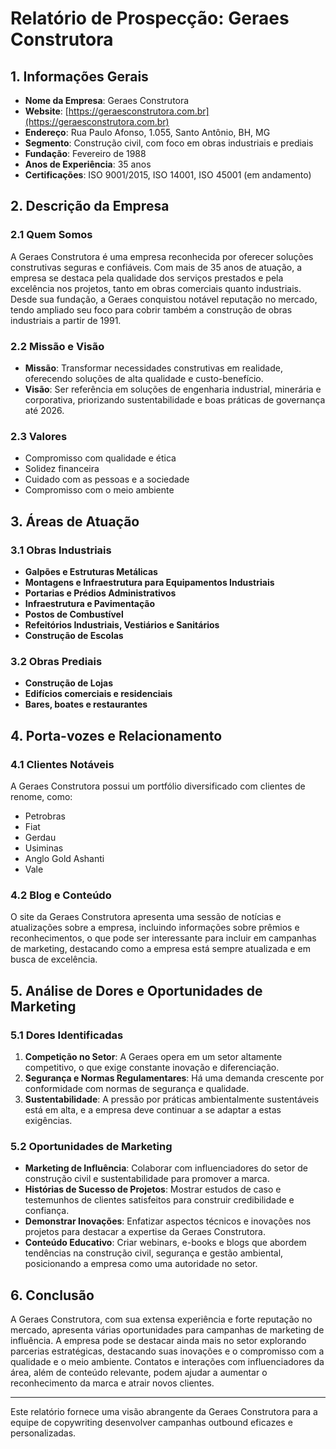 # Relatório de Prospecção: Geraes Construtora

## 1. Informações Gerais

- **Nome da Empresa**: Geraes Construtora
- **Website**: [https://geraesconstrutora.com.br](https://geraesconstrutora.com.br)
- **Endereço**: Rua Paulo Afonso, 1.055, Santo Antônio, BH, MG
- **Segmento**: Construção civil, com foco em obras industriais e prediais
- **Fundação**: Fevereiro de 1988
- **Anos de Experiência**: 35 anos
- **Certificações**: ISO 9001/2015, ISO 14001, ISO 45001 (em andamento)

## 2. Descrição da Empresa

### 2.1 Quem Somos
A Geraes Construtora é uma empresa reconhecida por oferecer soluções construtivas seguras e confiáveis. Com mais de 35 anos de atuação, a empresa se destaca pela qualidade dos serviços prestados e pela excelência nos projetos, tanto em obras comerciais quanto industriais. Desde sua fundação, a Geraes conquistou notável reputação no mercado, tendo ampliado seu foco para cobrir também a construção de obras industriais a partir de 1991.

### 2.2 Missão e Visão
- **Missão**: Transformar necessidades construtivas em realidade, oferecendo soluções de alta qualidade e custo-benefício.
- **Visão**: Ser referência em soluções de engenharia industrial, minerária e corporativa, priorizando sustentabilidade e boas práticas de governança até 2026.

### 2.3 Valores
- Compromisso com qualidade e ética
- Solidez financeira
- Cuidado com as pessoas e a sociedade
- Compromisso com o meio ambiente

## 3. Áreas de Atuação

### 3.1 Obras Industriais
- **Galpões e Estruturas Metálicas**
- **Montagens e Infraestrutura para Equipamentos Industriais**
- **Portarias e Prédios Administrativos**
- **Infraestrutura e Pavimentação**
- **Postos de Combustível**
- **Refeitórios Industriais, Vestiários e Sanitários**
- **Construção de Escolas**

### 3.2 Obras Prediais
- **Construção de Lojas**
- **Edifícios comerciais e residenciais**
- **Bares, boates e restaurantes**

## 4. Porta-vozes e Relacionamento

### 4.1 Clientes Notáveis
A Geraes Construtora possui um portfólio diversificado com clientes de renome, como:
- Petrobras
- Fiat
- Gerdau
- Usiminas
- Anglo Gold Ashanti
- Vale

### 4.2 Blog e Conteúdo
O site da Geraes Construtora apresenta uma sessão de notícias e atualizações sobre a empresa, incluindo informações sobre prêmios e reconhecimentos, o que pode ser interessante para incluir em campanhas de marketing, destacando como a empresa está sempre atualizada e em busca de excelência.

## 5. Análise de Dores e Oportunidades de Marketing

### 5.1 Dores Identificadas
1. **Competição no Setor**: A Geraes opera em um setor altamente competitivo, o que exige constante inovação e diferenciação.
2. **Segurança e Normas Regulamentares**: Há uma demanda crescente por conformidade com normas de segurança e qualidade.
3. **Sustentabilidade**: A pressão por práticas ambientalmente sustentáveis está em alta, e a empresa deve continuar a se adaptar a estas exigências.

### 5.2 Oportunidades de Marketing
- **Marketing de Influência**: Colaborar com influenciadores do setor de construção civil e sustentabilidade para promover a marca.
- **Histórias de Sucesso de Projetos**: Mostrar estudos de caso e testemunhos de clientes satisfeitos para construir credibilidade e confiança.
- **Demonstrar Inovações**: Enfatizar aspectos técnicos e inovações nos projetos para destacar a expertise da Geraes Construtora.
- **Conteúdo Educativo**: Criar webinars, e-books e blogs que abordem tendências na construção civil, segurança e gestão ambiental, posicionando a empresa como uma autoridade no setor.

## 6. Conclusão

A Geraes Construtora, com sua extensa experiência e forte reputação no mercado, apresenta várias oportunidades para campanhas de marketing de influência. A empresa pode se destacar ainda mais no setor explorando parcerias estratégicas, destacando suas inovações e o compromisso com a qualidade e o meio ambiente. Contatos e interações com influenciadores da área, além de conteúdo relevante, podem ajudar a aumentar o reconhecimento da marca e atrair novos clientes.

---

Este relatório fornece uma visão abrangente da Geraes Construtora para a equipe de copywriting desenvolver campanhas outbound eficazes e personalizadas.